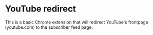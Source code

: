 # YouTube redirect

This is a basic Chrome extension that will redirect YouTube's
frontpage (youtube.com) to the subscriber feed page.
